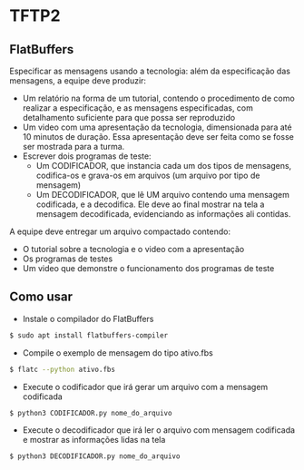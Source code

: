 # TFTP2

## FlatBuffers

Especificar as mensagens usando a tecnologia: além da especificação das mensagens, a equipe deve produzir:

- Um relatório na forma de um tutorial, contendo o procedimento de como realizar a especificação, e as mensagens especificadas, com detalhamento suficiente para que possa ser reproduzido
- Um video com uma apresentação da tecnologia, dimensionada para até 10 minutos de duração. Essa apresentação deve ser feita como se fosse ser mostrada para a turma.
- Escrever dois programas de teste:
    * Um CODIFICADOR, que instancia cada um dos tipos de mensagens, codifica-os e grava-os em arquivos (um arquivo por tipo de mensagem)
    * Um DECODIFICADOR, que lê UM arquivo contendo uma mensagem codificada, e a decodifica. Ele deve ao final mostrar na tela a mensagem decodificada, evidenciando as informações ali contidas.

A equipe deve entregar um arquivo compactado contendo:

- O tutorial sobre a tecnologia e o video com a apresentação
- Os programas de testes
- Um video que demonstre o funcionamento dos programas de teste

## Como usar

- Instale o compilador do FlatBuffers
```bash
$ sudo apt install flatbuffers-compiler
```

- Compile o exemplo de mensagem do tipo ativo.fbs
```bash
$ flatc --python ativo.fbs
```

- Execute o codificador que irá gerar um arquivo com a mensagem codificada
```bash
$ python3 CODIFICADOR.py nome_do_arquivo
```

- Execute o decodificador que irá ler o arquivo com mensagem codificada e mostrar as informações lidas na tela
```bash
$ python3 DECODIFICADOR.py nome_do_arquivo
```